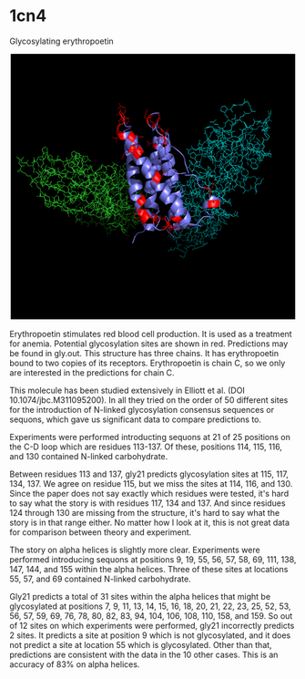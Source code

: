 # 1cn4
Glycosylating erythropoetin

<p align="center">
  <img src="1cn4_gly.png" width="500"/>
</p>

Erythropoetin stimulates red blood cell production. It is used as a treatment for anemia. Potential glycosylation sites are shown in red. Predictions may be found in gly.out. This structure has three chains. It has erythropoetin bound to two copies of its receptors. Erythropoetin is chain C, so we only are interested in the predictions for chain C.

This molecule has been studied extensively in Elliott et al. (DOI 10.1074/jbc.M311095200). In all they tried on the order of 50 different sites for the introduction of N-linked glycosylation consensus sequences or sequons, which gave us significant data to compare predictions to. 

Experiments were performed introducting sequons at 21 of 25 positions on the C-D loop which are residues 113-137. Of these, positions 114, 115, 116, and 130 contained N-linked carbohydrate.

Between residues 113 and 137, gly21 predicts glycosylation sites at 115, 117, 134, 137. We agree on residue 115, but we miss the sites at 114, 116, and 130. Since the paper does not say exactly which residues were tested, it's hard to say what the story is with residues 117, 134 and 137. And since residues 124 through 130 are missing from the structure, it's hard to say what the story is in that range either. No matter how I look at it, this is not great data for comparison between theory and experiment.

The story on alpha helices is slightly more clear. Experiments were performed introducing sequons at positions 9, 19, 55, 56, 57, 58, 69, 111, 138, 147, 144, and 155 within the alpha helices. Three of these sites at locations 55, 57, and 69 contained N-linked carbohydrate.

Gly21 predicts a total of 31 sites within the alpha helices that might be glycosylated at positions 7, 9, 11, 13, 14, 15, 16, 18, 20, 21, 22, 23, 25, 52, 53, 56, 57, 59, 69, 76, 78, 80, 82, 83, 94, 104, 106, 108, 110, 158, and 159. So out of 12 sites on which experiments were performed, gly21 incorrectly predicts 2 sites. It predicts a site at position 9 which is not glycosylated, and it does not predict a site at location 55 which is glycosylated. Other than that, predictions are consistent with the data in the 10 other cases. This is an accuracy of 83% on alpha helices.
